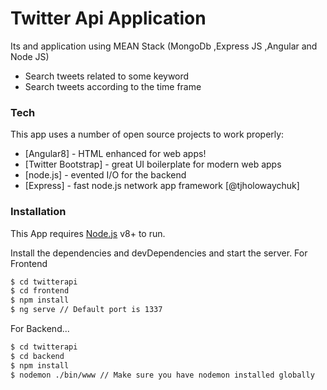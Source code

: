 # Twitter Api Application



Its and application using MEAN Stack (MongoDb ,Express JS ,Angular and Node JS)

  - Search tweets related to some keyword
  - Search tweets according to the time frame
 





### Tech

This app uses a number of open source projects to work properly:

* [Angular8] - HTML enhanced for web apps!
* [Twitter Bootstrap] - great UI boilerplate for modern web apps
* [node.js] - evented I/O for the backend
* [Express] - fast node.js network app framework [@tjholowaychuk]


### Installation

This App requires [Node.js](https://nodejs.org/) v8+ to run.

Install the dependencies and devDependencies and start the server.
For Frontend 
```sh
$ cd twitterapi
$ cd frontend
$ npm install 
$ ng serve // Default port is 1337
```

For Backend...

```sh
$ cd twitterapi
$ cd backend
$ npm install 
$ nodemon ./bin/www // Make sure you have nodemon installed globally
```





